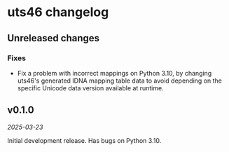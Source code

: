 # uts46 changelog

## Unreleased changes

### Fixes

* Fix a problem with incorrect mappings on Python 3.10, by changing uts46's
  generated IDNA mapping table data to avoid depending on the specific Unicode
  data version available at runtime.


## v0.1.0

*2025-03-23*

Initial development release. Has bugs on Python 3.10.
